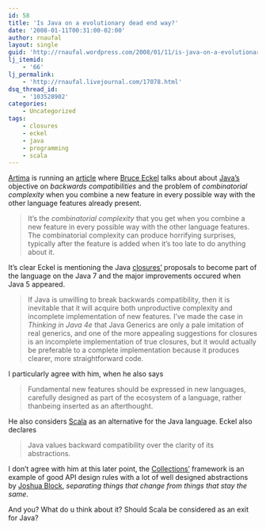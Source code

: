 ```yaml
---
id: 58
title: 'Is Java on a evolutionary dead end way?'
date: '2008-01-11T00:31:00-02:00'
author: rnaufal
layout: single
guid: 'http://rnaufal.wordpress.com/2008/01/11/is-java-on-a-evolutionary-dead-end-way/'
lj_itemid:
    - '66'
lj_permalink:
    - 'http://rnaufal.livejournal.com/17078.html'
dsq_thread_id:
    - '103528902'
categories:
    - Uncategorized
tags:
    - closures
    - eckel
    - java
    - programming
    - scala
---
```


[Artima](http://www.artima.com) is running an [article](http://www.artima.com/weblogs/viewpost.jsp?thread=221903) where [Bruce Eckel](http://www.mindview.net) talks about about [Java’s](http://www.java.sun.com) objective on *backwards compatibilities* and the problem of *combinatorial complexity* when you combine a new feature in every possible way with the other language features already present.

> It’s the *combinatorial complexity* that you get when you combine a new feature in every possible way with the other language features. The combinatorial complexity can produce horrifying surprises, typically after the feature is added when it’s too late to do anything about it.

It’s clear Eckel is mentioning the Java [closures’](http://en.wikipedia.org/wiki/Closure_(computer_science)) proposals to become part of the language on the Java 7 and the major improvements occured when Java 5 appeared.

> If Java is unwilling to break backwards compatibility, then it is inevitable that it will acquire both unproductive complexity and incomplete implementation of new features. I’ve made the case in *Thinking in Java 4e* that Java Generics are only a pale imitation of real generics, and one of the more appealing suggestions for closures is an incomplete implementation of true closures, but it would actually be preferable to a complete implementation because it produces clearer, more straightforward code.

 I particularly agree with him, when he also says

> Fundamental new features should be expressed in new languages, carefully designed as part of the ecosystem of a language, rather thanbeing inserted as an afterthought.

 He also considers [Scala](http://www.scala-lang.org/index.html) as an alternative for the Java language. Eckel also declares

> Java values backward compatibility over the clarity of its abstractions.

 I don’t agree with him at this later point, the [Collections’](http://java.sun.com/docs/books/tutorial/collections/index.html) framework is an example of good API design rules with a lot of well designed abstractions by [Joshua Block](http://en.wikipedia.org/wiki/Joshua_Bloch), *separating things that change from things that stay the same*.

And you? What do u think about it? Should Scala be considered as an exit for Java?